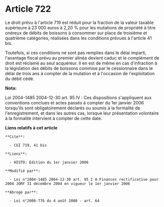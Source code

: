 # Article 722

Le droit prévu à l'article 719 est réduit pour la fraction de la valeur taxable supérieure à 23 000 euros à 2,20 % pour les
mutations de propriété à titre onéreux de débits de boissons à consommer sur place de troisième et quatrième catégories,
réalisées dans les conditions prévues à l'article 41 bis.

Toutefois, si ces conditions ne sont pas remplies dans le délai imparti, l'avantage fiscal prévu au premier alinéa devient
caduc et le complément de droit est réclamé au seul acquéreur. Il en est de même en cas d'infraction à la législation des
débits de boissons commise par le cessionnaire dans le délai de trois ans à compter de la mutation et à l'occasion de
l'exploitation du débit cédé.

**Nota:**

Loi 2004-1485 2004-12-30 art. 95 IV : Ces dispositions s'appliquent aux conventions conclues et actes passés à compter du 1er
janvier 2006 lorsqu'ils sont obligatoirement déclarés ou soumis à la formalité de l'enregistrement, et dans les autres cas,
lorsque leur présentation volontaire à la formalité intervient à compter de cette date.

**Liens relatifs à cet article**

	**Cite**:

	  - CGI 719, 41 bis

	**Liens**:

	  - HISTO: Edition du 1er janvier 2006

	**Modifié par**:

	  - Loi n°2004-1485 2004-12-30 art. 95 I A Finances rectificative pour 2004 JORF 31 décembre 2004 en vigueur le 1er janvier 2006

	**Abrogé par**:

	  - Loi n°2008-776 du 4 août 2008 - art. 64
